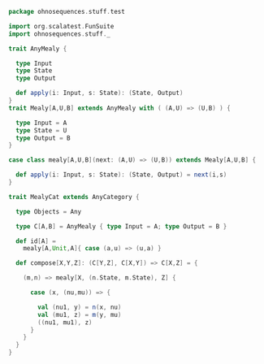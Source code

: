 
```scala
package ohnosequences.stuff.test

import org.scalatest.FunSuite
import ohnosequences.stuff._

trait AnyMealy {

  type Input
  type State
  type Output

  def apply(i: Input, s: State): (State, Output)
}
trait Mealy[A,U,B] extends AnyMealy with ( (A,U) => (U,B) ) {

  type Input = A
  type State = U
  type Output = B
}

case class mealy[A,U,B](next: (A,U) => (U,B)) extends Mealy[A,U,B] {

  def apply(i: Input, s: State): (State, Output) = next(i,s)
}

trait MealyCat extends AnyCategory {

  type Objects = Any

  type C[A,B] = AnyMealy { type Input = A; type Output = B }

  def id[A] =
    mealy[A,Unit,A]{ case (a,u) => (u,a) }

  def compose[X,Y,Z]: (C[Y,Z], C[X,Y]) => C[X,Z] = {

    (m,n) => mealy[X, (n.State, m.State), Z] {

      case (x, (nu,mu)) => {

        val (nu1, y) = n(x, nu)
        val (mu1, z) = m(y, mu)
        ((nu1, mu1), z)
      }
    }
  }
}

```




[test/scala/categories.scala]: categories.scala.md
[main/scala/monoidalCategories.scala]: ../../main/scala/monoidalCategories.scala.md
[main/scala/distributiveLaws.scala]: ../../main/scala/distributiveLaws.scala.md
[main/scala/package.scala]: ../../main/scala/package.scala.md
[main/scala/monads.scala]: ../../main/scala/monads.scala.md
[main/scala/monoidalFunctors.scala]: ../../main/scala/monoidalFunctors.scala.md
[main/scala/functors.scala]: ../../main/scala/functors.scala.md
[main/scala/naturalTransformations.scala]: ../../main/scala/naturalTransformations.scala.md
[main/scala/kleisli.scala]: ../../main/scala/kleisli.scala.md
[main/scala/categories.scala]: ../../main/scala/categories.scala.md